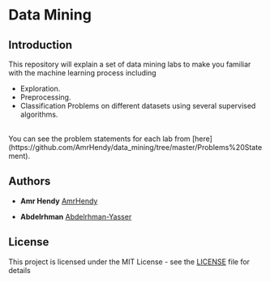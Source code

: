 # Data Mining

## Introduction
This repository will explain a set of data mining labs to make you familiar with the machine learning process including <br/>
- Exploration.
- Preprocessing.
- Classification Problems on different datasets using several supervised algorithms.
<br/>
You can see the problem statements for each lab from [here](https://github.com/AmrHendy/data_mining/tree/master/Problems%20Statement).<br/>

## Authors

* **Amr Hendy** [AmrHendy](https://github.com/AmrHendy)

* **Abdelrhman** [Abdelrhman-Yasser](https://github.com/Abdelrhman-Yasser)

## License

This project is licensed under the MIT License - see the [LICENSE](LICENSE) file for details
